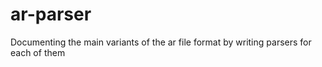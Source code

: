 # ar-parser
Documenting the main variants of the ar file format by writing parsers for each of them
